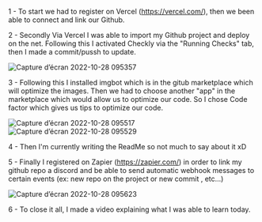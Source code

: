 1 - To start we had to register on Vercel (https://vercel.com/), then we
been able to connect and link our Github.

2 - Secondly Via Vercel I was able to import my Github project and deploy on the net.
Following this I activated Checkly via the "Running Checks" tab, then I made a commit/pussh to update.

![Capture d’écran 2022-10-28 095357](https://user-images.githubusercontent.com/48534490/198534619-adfa6da7-2acd-4d55-a904-e2390b9bde27.png)

3 - Following this I installed imgbot which is in the gitub marketplace which
will optimize the images. Then we had to choose another "app" in the marketplace
which would allow us to optimize our code. So I chose Code factor which gives us tips to optimize our code.

![Capture d’écran 2022-10-28 095517](https://user-images.githubusercontent.com/48534490/198534812-7392a556-df64-4692-9c5b-8c6c523bbed2.png)
![Capture d’écran 2022-10-28 095529](https://user-images.githubusercontent.com/48534490/198534819-deefca8e-4208-4636-bbd4-aceb3234a667.png)

4 - Then I'm currently writing the ReadMe so not much to say about it xD

5 - Finally I registered on Zapier (https://zapier.com/) in order to link my github repo
a discord and be able to send automatic webhook messages to certain events (ex: new repo on the project or new commit , etc...)

![Capture d’écran 2022-10-28 095623](https://user-images.githubusercontent.com/48534490/198535024-8fb11d04-a55e-4831-85e7-980bdd5a7752.png)

6 - To close it all, I made a video explaining what I was able to learn today.
